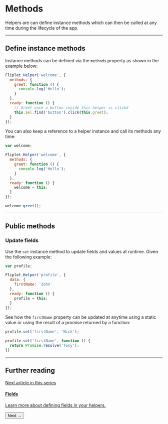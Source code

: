 # Methods

Helpers are can define instance methods which can then be called at any time during the lifecycle of the app.

---

## Define instance methods

Instance methods can be defined via the `methods` property as shown in the example below:

```js
Fliplet.Helper('welcome', {
  methods: {
    greet: function () {
      console.log('Hello');
    }
  },
  ready: function () {
    // Greet once a button inside this helper is clickd
    this.$el.find('button').click(this.greet);
  }
});
```

You can also keep a reference to a helper instance and call its methods any time:

```js
var welcome;

Fliplet.Helper('welcome', {
  methods: {
    greet: function () {
      console.log('Hello');
    }
  },
  ready: function () {
    welcome = this;
  }
});

welcome.greet();
```

---

## Public methods

### Update fields

Use the `set` instance method to update fields and values at runtime. Given the following example:

```js
var profile;

Fliplet.Helper('profile', {
  data: {
    firstName: 'John'
  },
  ready: function () {
    profile = this;
  }
});
```

See how the `firstName` property can be updated at anytime using a static value or using the result of a promise returned by a function:

```js
profile.set('firstName', 'Nick');

profile.set('firstName', function () {
  return Promise.resolve('Tony');
})
```

---

## Further reading

<section class="blocks alt">
  <a class="bl two" href="fields.html">
    <div>
      <span class="pin">Next article in this series</span>
      <h4>Fields</h4>
      <p>Learn more about defining fields in your helpers.</p>
      <button>Next &rarr;</button>
    </div>
  </a>
</section>
